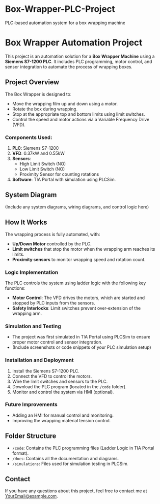 # Box-Wrapper-PLC-Project
PLC-based automation system for a box wrapping machine

# Box Wrapper Automation Project

This project is an automation solution for a **Box Wrapper Machine** using a **Siemens S7-1200 PLC**. It includes PLC programming, motor control, and sensor integration to automate the process of wrapping boxes.

## Project Overview

The Box Wrapper is designed to:
- Move the wrapping film up and down using a motor.
- Rotate the box during wrapping.
- Stop at the appropriate top and bottom limits using limit switches.
- Control the speed and motor actions via a Variable Frequency Drive (VFD).

### Components Used:
1. **PLC**: Siemens S7-1200
2. **VFD**: 0.37kW and 0.55kW
3. **Sensors**: 
   - High Limit Switch (NO)
   - Low Limit Switch (NO)
   - Proximity Sensor for counting rotations
4. **Software**: TIA Portal with simulation using PLCSim.

## System Diagram
(Include any system diagrams, wiring diagrams, and control logic here)

## How It Works
The wrapping process is fully automated, with:
- **Up/Down Motor** controlled by the PLC.
- **Limit switches** that stop the motor when the wrapping arm reaches its limits.
- **Proximity sensors** to monitor wrapping speed and rotation count.

### Logic Implementation
The PLC controls the system using ladder logic with the following key functions:
- **Motor Control**: The VFD drives the motors, which are started and stopped by PLC inputs from the sensors.
- **Safety Interlocks**: Limit switches prevent over-extension of the wrapping arm.

### Simulation and Testing
- The project was first simulated in TIA Portal using PLCSim to ensure proper motor control and sensor integration.
- (Include screenshots or code snippets of your PLC simulation setup)

### Installation and Deployment
1. Install the Siemens S7-1200 PLC.
2. Connect the VFD to control the motors.
3. Wire the limit switches and sensors to the PLC.
4. Download the PLC program (located in the `/code` folder).
5. Monitor and control the system via HMI (optional).

### Future Improvements
- Adding an HMI for manual control and monitoring.
- Improving the wrapping material tension control.

## Folder Structure
- `/code`: Contains the PLC programming files (Ladder Logic in TIA Portal format).
- `/docs`: Contains all the documentation and diagrams.
- `/simulations`: Files used for simulation testing in PLCSim.

## Contact
If you have any questions about this project, feel free to contact me at [YourEmail@example.com](mailto:YourEmail@example.com).

